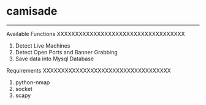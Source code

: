 # camisade 
-------------------------------------------------

Available Functions
XXXXXXXXXXXXXXXXXXXXXXXXXXXXXXXXXXX

1. Detect Live Machines 
2. Detect Open Ports and Banner Grabbing
3. Save data into Mysql Database


Requirements
XXXXXXXXXXXXXXXXXXXXXXXXXXXXXXXXXXX

1. python-nmap
2. socket
3. scapy


